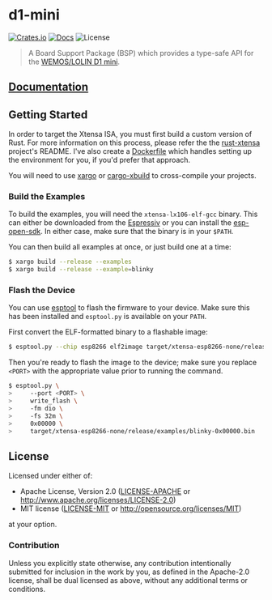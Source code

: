 # d1-mini

[![Crates.io](https://img.shields.io/crates/v/d1-mini.svg)](https://crates.io/crates/d1-mini)
[![Docs](https://docs.rs/d1-mini/badge.svg)](https://docs.rs/d1-mini/)
![License](https://img.shields.io/badge/License-MIT%20OR%20Apache--2.0-blue)

> A Board Support Package (BSP) which provides a type-safe API for the [WEMOS/LOLIN D1 mini](https://docs.wemos.cc/en/latest/d1/d1_mini.html).

## [Documentation]

[Documentation]: https://docs.rs/d1-mini/

## Getting Started

In order to target the Xtensa ISA, you must first build a custom version of Rust. For more information on this process, please refer the the [rust-xtensa](https://github.com/MabezDev/rust-xtensa) project's README. I've also create a [Dockerfile](https://github.com/jessebraham/docker-rust-esp) which handles setting up the environment for you, if you'd prefer that approach.

You will need to use [xargo](https://github.com/japaric/xargo) or [cargo-xbuild](https://github.com/rust-osdev/cargo-xbuild) to cross-compile your projects.

### Build the Examples

To build the examples, you will need the `xtensa-lx106-elf-gcc` binary. This can either be downloaded from the [Espressiv][espressivdl] or you can install the [esp-open-sdk][espopensdk]. In either case, make sure that the binary is in your `$PATH`.

[espressivdl]: https://docs.espressif.com/projects/esp8266-rtos-sdk/en/latest/get-started/index.html#setup-toolchain
[espopensdk]: https://github.com/pfalcon/esp-open-sdk

You can then build all examples at once, or just build one at a time:

```bash
$ xargo build --release --examples
$ xargo build --release --example=blinky
```

### Flash the Device

You can use [esptool](https://github.com/espressif/esptool) to flash the firmware to your device. Make sure this has been installed and `esptool.py` is available on your `PATH`.

First convert the ELF-formatted binary to a flashable image:

```bash
$ esptool.py --chip esp8266 elf2image target/xtensa-esp8266-none/release/examples/blinky
```

Then you're ready to flash the image to the device; make sure you replace `<PORT>` with the appropriate value prior to running the command.

```bash
$ esptool.py \
>     --port <PORT> \
>     write_flash \
>     -fm dio \
>     -fs 32m \
>     0x00000 \
>     target/xtensa-esp8266-none/release/examples/blinky-0x00000.bin
```

## License

Licensed under either of:

* Apache License, Version 2.0 ([LICENSE-APACHE](LICENSE-APACHE) or http://www.apache.org/licenses/LICENSE-2.0)
* MIT license ([LICENSE-MIT](LICENSE-MIT) or http://opensource.org/licenses/MIT)

at your option.

### Contribution

Unless you explicitly state otherwise, any contribution intentionally submitted for inclusion in
the work by you, as defined in the Apache-2.0 license, shall be dual licensed as above, without
any additional terms or conditions.
